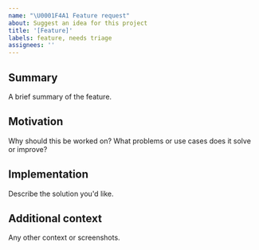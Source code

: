 ```yaml
---
name: "\U0001F4A1 Feature request"
about: Suggest an idea for this project
title: '[Feature]'
labels: feature, needs triage
assignees: ''
---
```


<!-- Please keep the summary to a paragraph or less. -->

## Summary

A brief summary of the feature.

## Motivation

Why should this be worked on? What problems or use cases does it solve or improve?

<!-- A clear and concise description of what you want to happen. -->

## Implementation

Describe the solution you'd like.

## Additional context

Any other context or screenshots.
